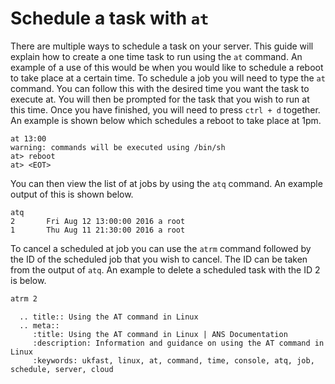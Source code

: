 # Schedule a task with `at`

There are multiple ways to schedule a task on your server. This guide will explain how to create a one time task to run using the `at` command. An example of a use of this would be when you would like to schedule a reboot to take place at a certain time. To schedule a job you will need to type the `at` command. You can follow this with the desired time you want the task to execute at. You will then be prompted for the task that you wish to run at this time. Once you have finished, you will need to press `ctrl + d` together. An example is shown below which schedules a reboot to take place at 1pm.

```console
at 13:00
warning: commands will be executed using /bin/sh
at> reboot
at> <EOT>
```

You can then view the list of at jobs by using the `atq` command. An example output of this is shown below.

```console
atq
2       Fri Aug 12 13:00:00 2016 a root
1       Thu Aug 11 21:30:00 2016 a root
```

To cancel a scheduled at job you can use the `atrm` command followed by the ID of the scheduled job that you wish to cancel. The ID can be taken from the output of `atq`. An example to delete a scheduled task with the ID 2 is below.

```bash
atrm 2
```

```eval_rst
  .. title:: Using the AT command in Linux
  .. meta::
     :title: Using the AT command in Linux | ANS Documentation
     :description: Information and guidance on using the AT command in Linux
     :keywords: ukfast, linux, at, command, time, console, atq, job, schedule, server, cloud
```
